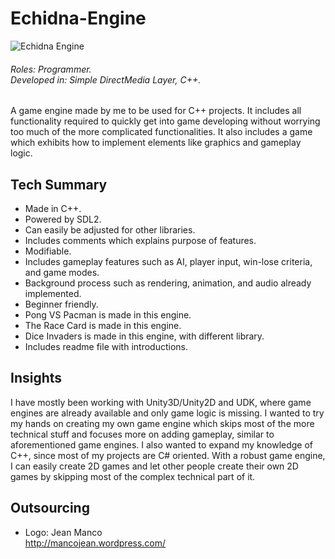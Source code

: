 # Echidna-Engine

![Echidna Engine](http://chronosayo.com/Art/echidnaengine.png)

###### Roles: Programmer. <br> Developed in: Simple DirectMedia Layer, C++.
A game engine made by me to be used for C++ projects. It includes all functionality required to quickly get into game developing without worrying too much of the more complicated functionalities. It also includes a game which exhibits how to implement elements like graphics and gameplay logic.

## Tech Summary
* Made in C++.
* Powered by SDL2.
* Can easily be adjusted for other libraries.
* Includes comments which explains purpose of features.
* Modifiable.
* Includes gameplay features such as AI, player input, win-lose criteria, and game modes.
* Background process such as rendering, animation, and audio already implemented.
* Beginner friendly.
* Pong VS Pacman is made in this engine.
* The Race Card is made in this engine.
* Dice Invaders is made in this engine, with different library.
* Includes readme file with introductions.

## Insights
I have mostly been working with Unity3D/Unity2D and UDK, where game engines are already available and only game logic is missing. I wanted to try my hands on creating my own game engine which skips most of the more technical stuff and focuses more on adding gameplay, similar to aforementioned game engines. I also wanted to expand my knowledge of C++, since most of my projects are C# oriented. With a robust game engine, I can easily create 2D games and let other people create their own 2D games by skipping most of the complex technical part of it.

## Outsourcing
* Logo: Jean Manco <br>
http://mancojean.wordpress.com/
